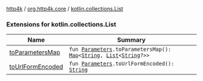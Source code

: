 [http4k](../../index.md) / [org.http4k.core](../index.md) / [kotlin.collections.List](./index.md)

### Extensions for kotlin.collections.List

| Name | Summary |
|---|---|
| [toParametersMap](to-parameters-map.md) | `fun `[`Parameters`](../-parameters.md)`.toParametersMap(): `[`Map`](https://kotlinlang.org/api/latest/jvm/stdlib/kotlin.collections/-map/index.html)`<`[`String`](https://kotlinlang.org/api/latest/jvm/stdlib/kotlin/-string/index.html)`, `[`List`](https://kotlinlang.org/api/latest/jvm/stdlib/kotlin.collections/-list/index.html)`<`[`String`](https://kotlinlang.org/api/latest/jvm/stdlib/kotlin/-string/index.html)`?>>` |
| [toUrlFormEncoded](to-url-form-encoded.md) | `fun `[`Parameters`](../-parameters.md)`.toUrlFormEncoded(): `[`String`](https://kotlinlang.org/api/latest/jvm/stdlib/kotlin/-string/index.html) |
